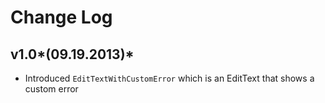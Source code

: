 Change Log
===

v1.0*(09.19.2013)*
---
 * Introduced `EditTextWithCustomError` which is an EditText that shows a custom error

